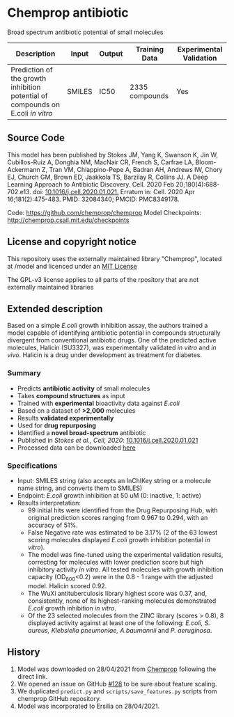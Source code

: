 # Chemprop antibiotic

Broad spectrum antibiotic potential of small molecules

| Description | Input  | Output  | Training Data | Experimental Validation |
| ------- | --- | --- | --- | --- |
| Prediction of the growth inhibition potential of compounds on E.coli _in vitro_ | SMILES | IC50 | 2335 compounds | Yes |

## Source Code
This model has been published by Stokes JM, Yang K, Swanson K, Jin W, Cubillos-Ruiz A, Donghia NM, MacNair CR, French S, Carfrae LA, Bloom-Ackermann Z, Tran VM, Chiappino-Pepe A, Badran AH, Andrews IW, Chory EJ, Church GM, Brown ED, Jaakkola TS, Barzilay R, Collins JJ. A Deep Learning Approach to Antibiotic Discovery. Cell. 2020 Feb 20;180(4):688-702.e13. doi: [10.1016/j.cell.2020.01.021.](https://www.sciencedirect.com/science/article/pii/S0092867420301021) Erratum in: Cell. 2020 Apr 16;181(2):475-483. PMID: 32084340; PMCID: PMC8349178.

Code: https://github.com/chemprop/chemprop
Model Checkpoints: http://chemprop.csail.mit.edu/checkpoints

## License and copyright notice
This repository uses the externally maintained library "Chemprop", located at /model and licenced under an [MIT License](https://github.com/ersilia-os/eos4e40/blob/main/model/LICENSE.md)

The GPL-v3 license applies to all parts of the rpository that are not externally maintained libraries

## Extended description
Based on a simple _E.coli_ growth inhibition assay, the authors trained a model capable of identifying antibiotic potential in compounds structurally divergent from conventional antibiotic drugs. One of the predicted active molecules, Halicin (SU3327), was experimentally validated _in vitro_ and _in vivo_. Halicin is a drug under development as treatment for diabetes.

### Summary
* Predicts **antibiotic activity** of small molecules
* Takes **compound structures** as input
* Trained with **experimental** bioactivity data against _E.coli_
* Based on a dataset of **>2,000** molecules
* Results **validated experimentally**
* Used for **drug repurposing**
* Identified a **novel broad-spectrum** antibiotic
* Published in *Stokes et al., Cell, 2020*: [10.1016/j.cell.2020.01.021](https://www.sciencedirect.com/science/article/pii/S0092867420301021)
* Processed data can be downloaded [here](https://github.com/yangkevin2/coronavirus_data/blob/master/data/ecoli.csv)

### Specifications

* Input: SMILES string (also accepts an InChIKey string or a molecule name string, and converts them to SMILES) 
* Endpoint: _E.coli_ growth inhibition at 50 uM (0: inactive, 1: active)
* Results interpretation: 
    * 99 initial hits were identified from the Drug Repurposing Hub, with original prediction scores ranging from 0.967 to 0.294, with an  accuracy of 51%.
    * False Negative rate was estimated to be 3.17% (2 of the 63 lowest scoring molecules displayed _E.coli_ growth inhibition potential _in vitro_).
    * The model was fine-tuned using the experimental validation results, correcting for molecules with lower prediction score but high inhibitory activity _in vitro_. All         tested molecules with growth inhibition capacity (OD<sub>600</sub><0.2) were in the 0.8 - 1 range with the adjusted model. Halicin scored 0.92.
    * The WuXi antituberculosis library highest score was 0.37, and, consistently, none of its highest-ranking molecules demonstrated _E.coli_ growth inhibition _in vitro_.
    * Of the 23 selected molecules from the ZINC library (scores > 0.8), 8 displayed activity against at least one of the following: _E.coli, S. aureus, Klebsiella                 pneumoniae, A.baumannii_ and _P. aeruginosa_.

## History

1. Model was downloaded on 28/04/2021 from [Chemprop](http://chemprop.csail.mit.edu/checkpoints) following the direct link.
2. We opened an issue on GitHub [#128](https://github.com/chemprop/chemprop/issues/108#issuecomment-802245616) to be sure about feature scaling.
3. We duplicated `predict.py` and `scripts/save_features.py` scripts from chemprop GitHub repository.
4. Model was incorporated to Ersilia on 28/04/2021.
